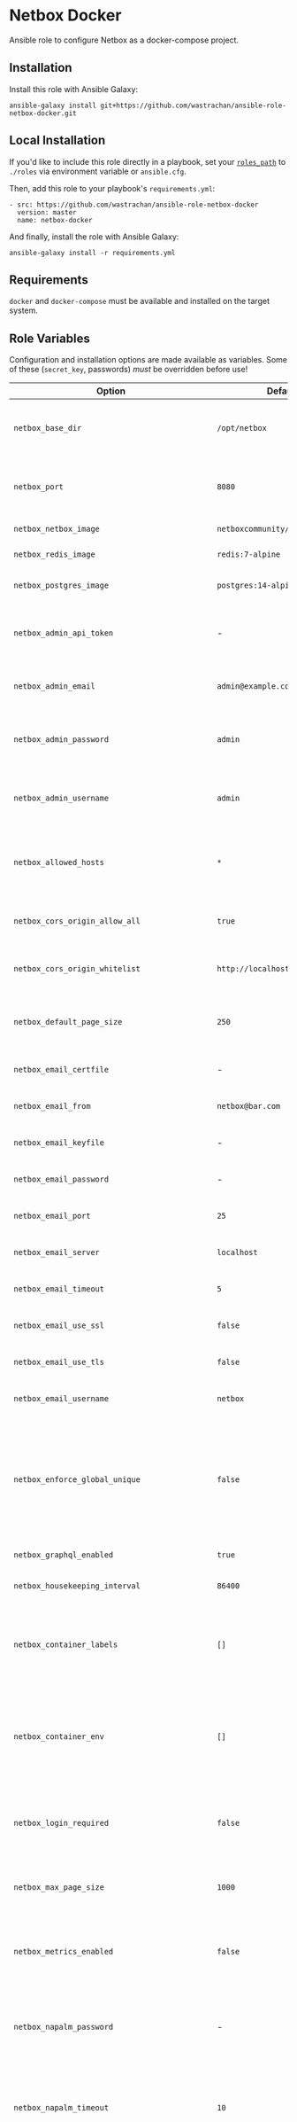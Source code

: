Netbox Docker
=============
Ansible role to configure Netbox as a docker-compose project.


Installation
------------
Install this role with Ansible Galaxy:

`ansible-galaxy install git+https://github.com/wastrachan/ansible-role-netbox-docker.git`


Local Installation
------------------
If you'd like to include this role directly in a playbook, set your [`roles_path`](https://docs.ansible.com/ansible/latest/reference_appendices/galaxy.html#roles-path) to `./roles` via environment variable or `ansible.cfg`.

Then, add this role to your playbook's `requirements.yml`:

```
- src: https://github.com/wastrachan/ansible-role-netbox-docker
  version: master
  name: netbox-docker
```

And finally, install the role with Ansible Galaxy:

`ansible-galaxy install -r requirements.yml`


Requirements
------------
`docker` and `docker-compose` must be available and installed on the target system.


Role Variables
--------------
Configuration and installation options are made available as variables. Some of these (`secret_key`, passwords) _must_ be overridden before use!

| Option                                        | Default                          | Description
|-----------------------------------------------|----------------------------------|------------
| `netbox_base_dir`                             | `/opt/netbox`                    | Root path for netbox's docker-compose file and data store
| `netbox_port`                                 | `8080`                           | Host port to expose netbox on. If blank, netbox's port is not exposed
| `netbox_netbox_image`                         | `netboxcommunity/netbox:v3.3.5`  | Netbox docker image tag
| `netbox_redis_image`                          | `redis:7-alpine`                 | Redis docker image tag
| `netbox_postgres_image`                       | `postgres:14-alpine`             | Postgres docker image tag
| `netbox_admin_api_token`                      | -                                | API token for the default admin user, created on first run
| `netbox_admin_email`                          | `admin@example.com`              | Email of the default admin user, created on first run
| `netbox_admin_password`                       | `admin`                          | Password for the default admin user, created on first run
| `netbox_admin_username`                       | `admin`                          | Username of the default admin user, created on first run
| `netbox_allowed_hosts`                        | `*`                              | If set, connections will be restricted to this host header
| `netbox_cors_origin_allow_all`                | `true`                           | If set to true, all CORS origins will be allowed
| `netbox_cors_origin_whitelist`                | `http://localhost`               | Whitelist of acceptable CORS origin headers
| `netbox_default_page_size`                    | `250`                            | Default number of objects for paginated views
| `netbox_email_certfile`                       | -                                | [Email server settings documentation](https://docs.djangoproject.com/en/3.1/ref/settings/#std:setting-EMAIL_HOST)
| `netbox_email_from`                           | `netbox@bar.com`                 | [Email server settings documentation](https://docs.djangoproject.com/en/3.1/ref/settings/#std:setting-EMAIL_HOST)
| `netbox_email_keyfile`                        | -                                | [Email server settings documentation](https://docs.djangoproject.com/en/3.1/ref/settings/#std:setting-EMAIL_HOST)
| `netbox_email_password`                       | -                                | [Email server settings documentation](https://docs.djangoproject.com/en/3.1/ref/settings/#std:setting-EMAIL_HOST)
| `netbox_email_port`                           | `25`                             | [Email server settings documentation](https://docs.djangoproject.com/en/3.1/ref/settings/#std:setting-EMAIL_HOST)
| `netbox_email_server`                         | `localhost`                      | [Email server settings documentation](https://docs.djangoproject.com/en/3.1/ref/settings/#std:setting-EMAIL_HOST)
| `netbox_email_timeout`                        | `5`                              | [Email server settings documentation](https://docs.djangoproject.com/en/3.1/ref/settings/#std:setting-EMAIL_HOST)
| `netbox_email_use_ssl`                        | `false`                          | [Email server settings documentation](https://docs.djangoproject.com/en/3.1/ref/settings/#std:setting-EMAIL_HOST)
| `netbox_email_use_tls`                        | `false`                          | [Email server settings documentation](https://docs.djangoproject.com/en/3.1/ref/settings/#std:setting-EMAIL_HOST)
| `netbox_email_username`                       | `netbox`                         | [Email server settings documentation](https://docs.djangoproject.com/en/3.1/ref/settings/#std:setting-EMAIL_HOST)
| `netbox_enforce_global_unique`                | `false`                          | Enforcement of unique IP space can be toggled on a per-VRF basis. To enforce unique IP space within the global table, set this to true
| `netbox_graphql_enabled`                      | `true`                           | Enable GraphQL API
| `netbox_housekeeping_interval`                | `86400`                          | Interval to run housekeeping worker
| `netbox_container_labels`                     | `[]`                             | Optional extra container labels to apply to the netbox container. See [Traefiknginx-proxy Support](#traefiknginx-proxy-support)
| `netbox_container_env`                        | `[]`                             | Optional extra container environment variables to apply to the netbox container. See [Traefik/nginx-proxy Support](#traefiknginx-proxy-support)
| `netbox_login_required`                       | `false`                          | Whether or not a user must be authenticated to view DCIM details in Netbox
| `netbox_max_page_size`                        | `1000`                           | Maximum number of objects for paginated API requests
| `netbox_metrics_enabled`                      | `false`                          | Expose Prometheus monitoring metrics at the HTTP endpoint '/metrics'
| `netbox_napalm_password`                      | -                                | Credentials that NetBox will use to authenticate to devices when connecting via NAPALM
| `netbox_napalm_timeout`                       | `10`                             | Credentials that NetBox will use to authenticate to devices when connecting via NAPALM
| `netbox_napalm_username`                      | -                                | Credentials that NetBox will use to authenticate to devices when connecting via NAPALM
| `netbox_pg_db`                                | `netbox`                         | Postgres database name
| `netbox_pg_host`                              | `postgres`                       | Postgres database host. This should not be changed if using the default docker-compose setup.
| `netbox_pg_password`                          | `J5brHrAXFLQSif0K`               | Postgres password
| `netbox_pg_user`                              | `netbox`                         | Postgres user
| `netbox_proxy_network_name`                   | -                                | Extra external network to attach to the netbox container. See [Traefiknginx-proxy Support](#traefiknginx-proxy-support)
| `netbox_redis_cache_host`                     | `redis-cache`                    | Redis cache instance host. This should not be changed if using the default docker-compose setup.
| `netbox_redis_cache_insecure_skip_tls_verify` | `false`                          | If true, certificates for redis cache are not checked
| `netbox_redis_cache_password`                 | `H733Kdjndks81`                  | Redis cache instance password
| `netbox_redis_cache_ssl`                      | `false`                          | If true, communication with redis is secured with SSL
| `netbox_redis_host`                           | `redis`                          | Redis instance host. This should not be changed if using the default docker-compose setup.
| `netbox_redis_insecure_skip_tls_verify`       | `false`                          | If true, certificates for redis are not checked
| `netbox_redis_password`                       | `H733Kdjndks81`                  | Redis instance password
| `netbox_secret_key`                           | -                                | [Netbox secret key](https://docs.djangoproject.com/en/stable/ref/settings/#std:setting-SECRET_KEY). Should be at least 50 characters long
| `netbox_skip_startup_scripts`                 | `false`                          | If true, do not run startup scripts on container start
| `netbox_skip_superuser`                       | `false`                          | If true, do not create superuser on container start
| `netbox_webhooks_enabled`                     | `true`                           | If true, enable netbox webhooks functionality


Example Playbook
----------------
Including an example of how to use your role (for instance, with variables passed in as parameters) is always nice for users too:

    - hosts: servers
      roles:
        - netbox-docker


Traefik/nginx-proxy Support
---------------------------
This playbook can be used with [traefik](https://hub.docker.com/_/traefik) or jwilder's [nginx-proxy](https://hub.docker.com/r/jwilder/nginx-proxy) by adding labels with `netbox_container_labels`, or environment variables with `netbox_container_env`, respectively. Additionally, `netbox_proxy_network_name` will attach the netbox service to an additional network, as traefik/nginx-proxy usually reside in a network other than that created by docker-compose projects. While not a complete guide to these services, your configuration may look like the below:

#### traefik
```yaml
netbox_port: null
netbox_proxy_network_name: 'default'
netbox_container_labels:
  traefik.enable: "true"
  traefik.http.services.netbox.loadbalancer.server.port: "8080"
  traefik.http.routers.netbox.rule: "Host(`netbox.domain.com`)"
```

#### nginx-proxy
```yaml
netbox_port: null
netbox_proxy_network_name: 'default'
netbox_container_env:
  VIRTUAL_HOST: netbox.domain.com
  VIRTUAL_PORT: "8080"
```


License
-------
This project itself is licensed under the terms of the [MIT License](LICENSE). View [license information](https://github.com/netbox-community/netbox/blob/develop/LICENSE.txt) for software contained within.
